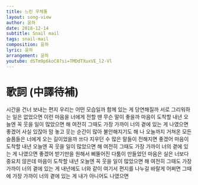 ```yaml
---
title: 느린 우체통
layout: song-view
author: 윤하
date: 2018-12-14
subtitle: Snail mail
tags: snail-mail
composition: 윤하
lyric: 윤하
arrangement: 윤하
youtube: dSTm9p6koC8?si=TMDdTXuxVE_l2-Vl
---
```


# 歌詞 (中譯待補)

시간을 건너 보내는 편지
우리는 어떤 모습일까
함께 있는 게 당연해질까
서로 그리워하는 일은 없었으면
이런 마음을 너에게 전할 땐
무슨 말이 좋을까
마음이 도착할 내년 오늘엔
꼭 웃을 일이 많았으면 해
여전히 그때도 가장 가까이
너의 곁에 있는 게
나였으면 좋겠어
사실 있잖아
맘 놓고 웃는 순간이 많아
불안해지기도 해
나 오늘까지
거쳐온 모든 슬픔들은
너에게 오는 길이었을까
쓰다 지우던 수 많은 말들이
전해지면 좋겠어
마음이 도착할 내년 오늘엔
꼭 웃을 일이 많았으면 해
여전히 그때도 가장 가까이
너의 곁에 있는 게
나였으면 좋겠어
받기만을 원해서
삐뚤어진 다툼이
만들었던 마음은
실은 너보다 중요치 않은데
마음이 도착할 내년 오늘엔
꼭 웃을 일이 많았으면 해
여전히 그때도 가장 가까이
너의 곁에 있는 게
내년에도 너와 같이 여기서
편지를 나누길 바랄게
어쩌면 그때에 가장 가까이
너의 곁에 있는 게
내가 아니어도
나였으면
